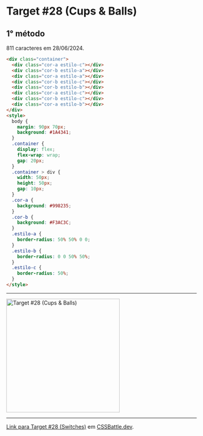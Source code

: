 # Target #28 (Cups & Balls)

## 1° método

811 caracteres em 28/06/2024.

``` HTML
<div class="container">
  <div class="cor-a estilo-c"></div>
  <div class="cor-b estilo-a"></div>
  <div class="cor-a estilo-a"></div>
  <div class="cor-b estilo-c"></div>
  <div class="cor-b estilo-b"></div>
  <div class="cor-a estilo-c"></div>
  <div class="cor-b estilo-c"></div>
  <div class="cor-a estilo-b"></div>
</div>
<style>
  body {
    margin: 90px 70px;
    background: #1A4341;
  }
  .container {
    display: flex;
    flex-wrap: wrap;
    gap: 20px;
  }
  .container > div {
    width: 50px;
    height: 50px;
    gap: 10px;
  }
  .cor-a {
    background: #998235;
  }
  .cor-b {
    background: #F3AC3C;
  }
  .estilo-a {
    border-radius: 50% 50% 0 0;
  }
  .estilo-b {
    border-radius: 0 0 50% 50%;
  }
  .estilo-c {
    border-radius: 50%;
  }
</style>
```

---
<img src="https://cssbattle.dev/targets/28.png" title="Target #28 (Cups & Balls)" width="300px">

---

[Link para Target #28 (Switches)](https://cssbattle.dev/play/28) em [CSSBattle.dev](https://cssbattle.dev/).